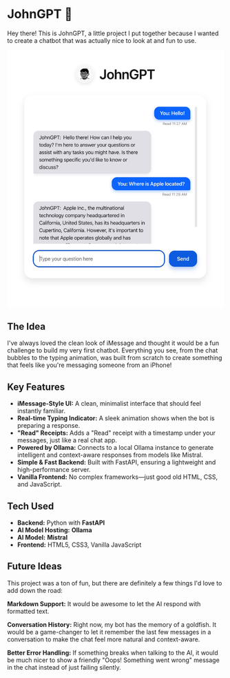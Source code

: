 # JohnGPT 

Hey there! This is JohnGPT, a little project I put together because I wanted to create a chatbot that was actually nice to look at and fun to use.

![JohnGPT Screenshot](./static/home.jpg)

## The Idea

I've always loved the clean look of iMessage and thought it would be a fun challenge to build my very first chatbot. Everything you see, from the chat bubbles to the typing animation, was built from scratch to create something that feels like you're messaging someone from an iPhone! 

## Key Features

* **iMessage-Style UI:** A clean, minimalist interface that should feel instantly familiar.
* **Real-time Typing Indicator:** A sleek animation shows when the bot is preparing a response.
* **"Read" Receipts:** Adds a "Read" receipt with a timestamp under your messages, just like a real chat app.
* **Powered by Ollama:** Connects to a local Ollama instance to generate intelligent and context-aware responses from models like Mistral.
* **Simple & Fast Backend:** Built with FastAPI, ensuring a lightweight and high-performance server.
* **Vanilla Frontend:** No complex frameworks—just good old HTML, CSS, and JavaScript.

## Tech Used

* **Backend:** Python with **FastAPI**
* **AI Model Hosting:** **Ollama**
* **AI Model:** **Mistral**
* **Frontend:** HTML5, CSS3, Vanilla JavaScript

## Future Ideas 
This project was a ton of fun, but there are definitely a few things I'd love to add down the road:

**Markdown Support:** It would be awesome to let the AI respond with formatted text.

**Conversation History:** Right now, my bot has the memory of a goldfish. It would be a game-changer to let it remember the last few messages in a conversation to make the chat feel more natural and context-aware.

**Better Error Handling:** If something breaks when talking to the AI, it would be much nicer to show a friendly "Oops! Something went wrong" message in the chat instead of just failing silently.